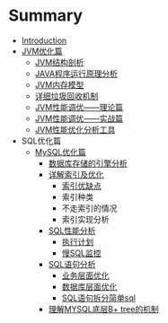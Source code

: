 # Summary

* [Introduction](README.md)
* [JVM优化篇](jvmyou-hua-pian.md)
  * [JVM结构剖析](jvmyou-hua-pian/213.md)
  * [JAVA程序运行原理分析](jvmyou-hua-pian/javacheng-xu-yun-xing-yuan-li-fen-xi.md)
  * [JVM内存模型](jvmyou-hua-pian/jvmnei-cun-mo-xing.md)
  * [详细垃圾回收机制](jvmyou-hua-pian/xiang-xi-la-ji-hui-shou-ji-zhi.md)
  * [JVM性能调优——理论篇](jvmyou-hua-pian/jvmxing-neng-diao-you-2014-2014-li-lun-pian.md)
  * [JVM性能调优——实战篇](jvmyou-hua-pian/jvmxing-neng-diao-you-2014-2014-shi-zhan-pian.md)
  * [JVM性能优化分析工具](jvmyou-hua-pian/jvmxing-neng-you-hua-fen-xi-gong-ju.md)
* SQL优化篇
  * [MySQL优化篇](mysqlyou-hua-pian.md)
    * [数据库存储的引擎分析](mysqlyou-hua-pian/shu-ju-ku-cun-chu-de-yin-qing-fen-xi.md)
    * [详解索引及优化](mysqlyou-hua-pian/xiang-jie-suo-yin-ji-you-hua.md)
      * [索引优缺点](mysqlyou-hua-pian/xiang-jie-suo-yin-ji-you-hua/suo-yin-you-que-dian.md)
      * 索引种类
      * 不走索引的情况
      * 索引实现分析
    * [SQL性能分析](mysqlyou-hua-pian/sqlxing-neng-fen-xi.md)
      * [执行计划](mysqlyou-hua-pian/sqlxing-neng-fen-xi/zhi-xing-ji-hua.md)
      * [慢SQL监控](mysqlyou-hua-pian/sqlxing-neng-fen-xi/man-sql-jian-kong.md)
    * [SQL语句分析](mysqlyou-hua-pian/sqlyu-ju-fen-xi.md)
      * [业务层面优化](mysqlyou-hua-pian/sqlyu-ju-fen-xi/ye-wu-ceng-mian-you-hua.md)
      * [数据库层面优化](mysqlyou-hua-pian/sqlyu-ju-fen-xi/shu-ju-ku-ceng-mian-you-hua.md)
      * [SQL语句拆分简单sql](mysqlyou-hua-pian/sqlyu-ju-fen-xi/sqlyu-ju-chai-fen-jian-dan-sql.md)
    * [理解MYSQL底层B+ tree的机制](mysqlyou-hua-pian/li-jie-mysql-di-ceng-b-+-tree-de-ji-zhi.md)

